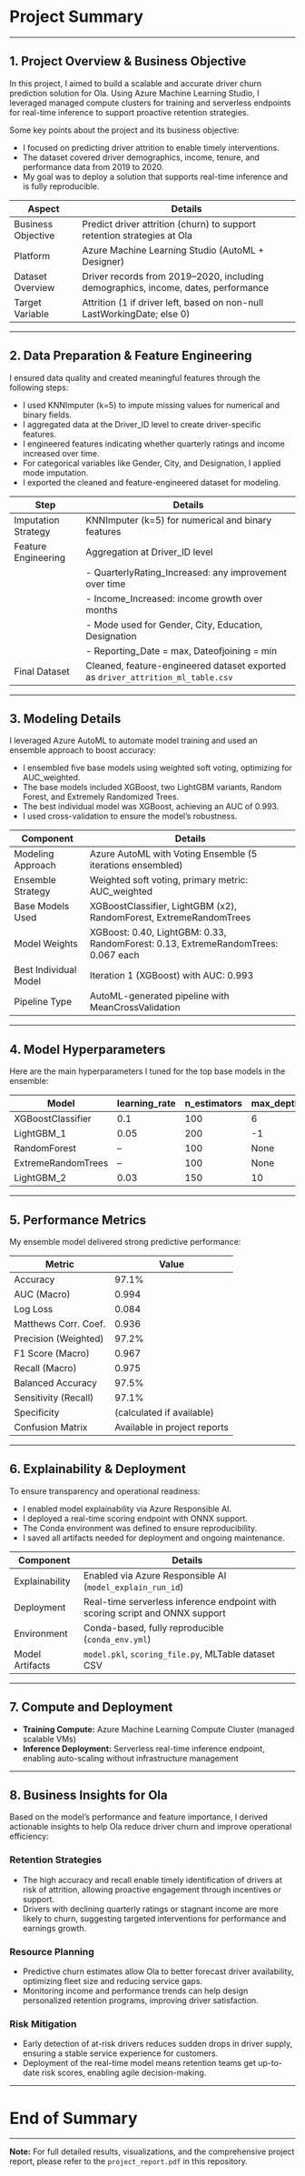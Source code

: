 # Project Summary

---

## 1. Project Overview & Business Objective

In this project, I aimed to build a scalable and accurate driver churn prediction solution for Ola. Using Azure Machine Learning Studio, I leveraged managed compute clusters for training and serverless endpoints for real-time inference to support proactive retention strategies.

Some key points about the project and its business objective:

- I focused on predicting driver attrition to enable timely interventions.
- The dataset covered driver demographics, income, tenure, and performance data from 2019 to 2020.
- My goal was to deploy a solution that supports real-time inference and is fully reproducible.

| Aspect             | Details                                                         |
|--------------------|-----------------------------------------------------------------|
| Business Objective  | Predict driver attrition (churn) to support retention strategies at Ola |
| Platform           | Azure Machine Learning Studio (AutoML + Designer)               |
| Dataset Overview   | Driver records from 2019–2020, including demographics, income, dates, performance |
| Target Variable    | Attrition (1 if driver left, based on non-null LastWorkingDate; else 0) |

---

## 2. Data Preparation & Feature Engineering

I ensured data quality and created meaningful features through the following steps:

- I used KNNImputer (k=5) to impute missing values for numerical and binary fields.
- I aggregated data at the Driver_ID level to create driver-specific features.
- I engineered features indicating whether quarterly ratings and income increased over time.
- For categorical variables like Gender, City, and Designation, I applied mode imputation.
- I exported the cleaned and feature-engineered dataset for modeling.

| Step                | Details                                                          |
|---------------------|------------------------------------------------------------------|
| Imputation Strategy | KNNImputer (k=5) for numerical and binary features              |
| Feature Engineering | Aggregation at Driver_ID level                                   |
|                     | - QuarterlyRating_Increased: any improvement over time          |
|                     | - Income_Increased: income growth over months                    |
|                     | - Mode used for Gender, City, Education, Designation            |
|                     | - Reporting_Date = max, Dateofjoining = min                      |
| Final Dataset       | Cleaned, feature-engineered dataset exported as `driver_attrition_ml_table.csv` |

---

## 3. Modeling Details

I leveraged Azure AutoML to automate model training and used an ensemble approach to boost accuracy:

- I ensembled five base models using weighted soft voting, optimizing for AUC_weighted.
- The base models included XGBoost, two LightGBM variants, Random Forest, and Extremely Randomized Trees.
- The best individual model was XGBoost, achieving an AUC of 0.993.
- I used cross-validation to ensure the model’s robustness.

| Component              | Details                                                       |
|------------------------|---------------------------------------------------------------|
| Modeling Approach      | Azure AutoML with Voting Ensemble (5 iterations ensembled)     |
| Ensemble Strategy     | Weighted soft voting, primary metric: AUC_weighted             |
| Base Models Used      | XGBoostClassifier, LightGBM (x2), RandomForest, ExtremeRandomTrees |
| Model Weights         | XGBoost: 0.40, LightGBM: 0.33, RandomForest: 0.13, ExtremeRandomTrees: 0.067 each |
| Best Individual Model | Iteration 1 (XGBoost) with AUC: 0.993                           |
| Pipeline Type         | AutoML-generated pipeline with MeanCrossValidation             |

---

## 4. Model Hyperparameters

Here are the main hyperparameters I tuned for the top base models in the ensemble:

| Model            | learning_rate | n_estimators | max_depth | min_child_weight | subsample | colsample_bytree | gamma | num_leaves | min_child_samples | min_samples_split | min_samples_leaf | bootstrap | criterion |
|------------------|---------------|--------------|-----------|------------------|-----------|------------------|-------|------------|-------------------|-------------------|------------------|-----------|-----------|
| XGBoostClassifier | 0.1          | 100          | 6         | 1                | 0.8       | 0.8              | 0     | –          | –                 | –                 | –                | –         | –         |
| LightGBM_1        | 0.05         | 200          | -1        | –                | 0.7       | 0.9              | –     | 31         | 20                | –                 | –                | –         | –         |
| RandomForest      | –            | 100          | None      | –                | –         | –                | –     | –          | –                 | 2                 | 1                | True      | gini      |
| ExtremeRandomTrees| –            | 100          | None      | –                | –         | –                | –     | –          | –                 | 2                 | 1                | False     | gini      |
| LightGBM_2        | 0.03         | 150          | 10        | –                | 0.8       | 0.8              | –     | 40         | 30                | –                 | –                | –         | –         |

---

## 5. Performance Metrics

My ensemble model delivered strong predictive performance:

| Metric                | Value     |
|-----------------------|-----------|
| Accuracy              | 97.1%     |
| AUC (Macro)           | 0.994     |
| Log Loss              | 0.084     |
| Matthews Corr. Coef.  | 0.936     |
| Precision (Weighted)  | 97.2%     |
| F1 Score (Macro)      | 0.967     |
| Recall (Macro)        | 0.975     |
| Balanced Accuracy     | 97.5%     |
| Sensitivity (Recall)  | 97.1%     |
| Specificity           | (calculated if available) |
| Confusion Matrix      | Available in project reports |

---

## 6. Explainability & Deployment

To ensure transparency and operational readiness:

- I enabled model explainability via Azure Responsible AI.
- I deployed a real-time scoring endpoint with ONNX support.
- The Conda environment was defined to ensure reproducibility.
- I saved all artifacts needed for deployment and ongoing maintenance.

| Component         | Details                                              |
|-------------------|------------------------------------------------------|
| Explainability    | Enabled via Azure Responsible AI (`model_explain_run_id`) |
| Deployment        | Real-time serverless inference endpoint with scoring script and ONNX support |
| Environment       | Conda-based, fully reproducible (`conda_env.yml`)    |
| Model Artifacts   | `model.pkl`, `scoring_file.py`, MLTable dataset CSV  |

---

## 7. Compute and Deployment

- **Training Compute:** Azure Machine Learning Compute Cluster (managed scalable VMs)  
- **Inference Deployment:** Serverless real-time inference endpoint, enabling auto-scaling without infrastructure management

---

## 8. Business Insights for Ola

Based on the model’s performance and feature importance, I derived actionable insights to help Ola reduce driver churn and improve operational efficiency:

### Retention Strategies
- The high accuracy and recall enable timely identification of drivers at risk of attrition, allowing proactive engagement through incentives or support.
- Drivers with declining quarterly ratings or stagnant income are more likely to churn, suggesting targeted interventions for performance and earnings growth.

### Resource Planning
- Predictive churn estimates allow Ola to better forecast driver availability, optimizing fleet size and reducing service gaps.
- Monitoring income and performance trends can help design personalized retention programs, improving driver satisfaction.

### Risk Mitigation
- Early detection of at-risk drivers reduces sudden drops in driver supply, ensuring a stable service experience for customers.
- Deployment of the real-time model means retention teams get up-to-date risk scores, enabling agile decision-making.

---

# End of Summary

---

**Note:** For full detailed results, visualizations, and the comprehensive project report, please refer to the `project_report.pdf` in this repository.

